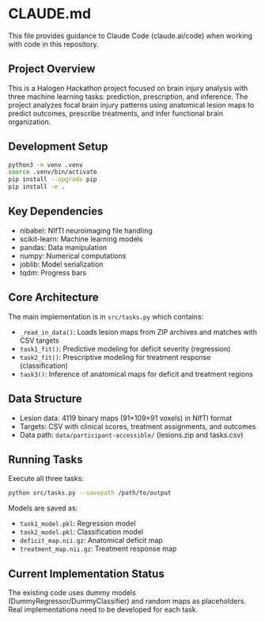 # CLAUDE.md

This file provides guidance to Claude Code (claude.ai/code) when working with code in this repository.

## Project Overview
This is a Halogen Hackathon project focused on brain injury analysis with three machine learning tasks: prediction, prescription, and inference. The project analyzes focal brain injury patterns using anatomical lesion maps to predict outcomes, prescribe treatments, and infer functional brain organization.

## Development Setup
```bash
python3 -m venv .venv
source .venv/bin/activate
pip install --upgrade pip
pip install -e .
```

## Key Dependencies
- nibabel: NIfTI neuroimaging file handling
- scikit-learn: Machine learning models
- pandas: Data manipulation
- numpy: Numerical computations
- joblib: Model serialization
- tqdm: Progress bars

## Core Architecture
The main implementation is in `src/tasks.py` which contains:
- `_read_in_data()`: Loads lesion maps from ZIP archives and matches with CSV targets
- `task1_fit()`: Predictive modeling for deficit severity (regression)
- `task2_fit()`: Prescriptive modeling for treatment response (classification)
- `task3()`: Inference of anatomical maps for deficit and treatment regions

## Data Structure
- Lesion data: 4119 binary maps (91×109×91 voxels) in NIfTI format
- Targets: CSV with clinical scores, treatment assignments, and outcomes
- Data path: `data/participant-accessible/` (lesions.zip and tasks.csv)

## Running Tasks
Execute all three tasks:
```bash
python src/tasks.py --savepath /path/to/output
```

Models are saved as:
- `task1_model.pkl`: Regression model
- `task2_model.pkl`: Classification model
- `deficit_map.nii.gz`: Anatomical deficit map
- `treatment_map.nii.gz`: Treatment response map

## Current Implementation Status
The existing code uses dummy models (DummyRegressor/DummyClassifier) and random maps as placeholders. Real implementations need to be developed for each task.